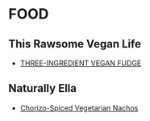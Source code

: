 # FOOD

## This Rawsome Vegan Life
- [THREE-INGREDIENT VEGAN FUDGE](http://feedproxy.google.com/~r/ThisRawsomeVeganLife/~3/uQaTIixhjyE/three-ingredient-vegan-fudge.html)

## Naturally Ella
- [Chorizo-Spiced Vegetarian Nachos](http://feedproxy.google.com/~r/NaturallyElla/~3/cvY4fyfBEtM/)


